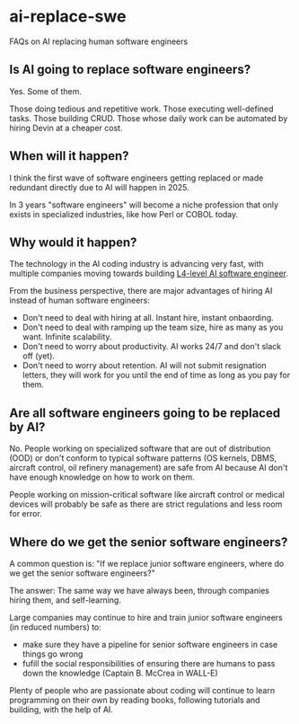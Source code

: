 # ai-replace-swe

FAQs on AI replacing human software engineers

## Is AI going to replace software engineers?

Yes. Some of them.

Those doing tedious and repetitive work. Those executing well-defined tasks. Those building CRUD. Those whose daily work can be automated by hiring Devin at a cheaper cost.

## When will it happen?

I think the first wave of software engineers getting replaced or made redundant directly due to AI will happen in 2025.

In 3 years "software engineers" will become a niche profession that only exists in specialized industries, like how Perl or COBOL today.

## Why would it happen?

The technology in the AI coding industry is advancing very fast, with multiple companies moving towards building [L4-level AI software engineer](https://prompt.16x.engineer/blog/ai-coding-l1-l5#ai-software-engineer-l4-products).

From the business perspective, there are major advantages of hiring AI instead of human software engineers:

- Don't need to deal with hiring at all. Instant hire, instant onbaording.
- Don't need to deal with ramping up the team size, hire as many as you want. Infinite scalability.
- Don't need to worry about productivity. AI works 24/7 and don't slack off (yet).
- Don't need to worry about retention. AI will not submit resignation letters, they will work for you until the end of time as long as you pay for them.

## Are all software engineers going to be replaced by AI?

No. People working on specialized software that are out of distribution (OOD) or don't conform to typical software patterns (OS kernels, DBMS, aircraft control, oil refinery management) are safe from AI because AI don't have enough knowledge on how to work on them.

People working on mission-critical software like aircraft control or medical devices will probably be safe as there are strict regulations and less room for error.

## Where do we get the senior software engineers?

A common question is: "If we replace junior software engineers, where do we get the senior software engineers?"

The answer: The same way we have always been, through companies hiring them, and self-learning.

Large companies may continue to hire and train junior software engineers (in reduced numbers) to:
- make sure they have a pipeline for senior software engineers in case things go wrong
- fufill the social responsibilities of ensuring there are humans to pass down the knowledge (Captain B. McCrea in WALL-E)

Plenty of people who are passionate about coding will continue to learn programming on their own by reading books, following tutorials and building, with the help of AI.
